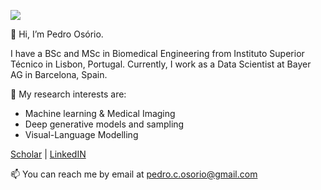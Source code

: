 ![](https://komarev.com/ghpvc/?username=pedr0sorio)

👋 Hi, I’m Pedro Osório.

I have a BSc and MSc in Biomedical Engineering from Instituto Superior Técnico in Lisbon, Portugal. Currently, I work as a Data Scientist at Bayer AG in Barcelona, Spain.

👀 My research interests are:
- Machine learning & Medical Imaging
- Deep generative models and sampling
- Visual-Language Modelling

[Scholar](https://scholar.google.com/citations?user=c5XAAC8AAAAJ&hl=en&oi=ao) | [LinkedIN](https://www.linkedin.com/in/pedro-l-c-os%C3%B3rio-946187195/)

📫 You can reach me by email at pedro.c.osorio@gmail.com

<!---
pedr0sorio/pedr0sorio is a ✨ special ✨ repository because its `README.md` (this file) appears on your GitHub profile.
You can click the Preview link to take a look at your changes.
--->
